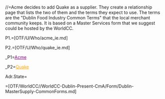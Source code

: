 //=Acme decides to add Quake as a supplier.  They create a relationship page that lists the two of them and the terms they expect to use. The terms are the "Dublin Food Industry Common Terms" that the local merchant community keeps.  It is based on a Master Services form that we suggest could be hosted by the WorldCC.

P1.=[OTF/U/Who/acme_ie.md]

P2.=[OTF/U/Who/quake_ie.md]

_P1=<a href="#MSA.Annex.Def.Company.Sec" style="color:purple">Acme</a>

_P2=<a href="#MSA.Annex.Def.Supplier.Sec" style="color:orange">Quake</a>

Adr.State=</i>

=[OTF/WorldCC//WorldCC-Dublin-Present-CmA/Form/Dublin-MasterSupply-CommonForms.md]

